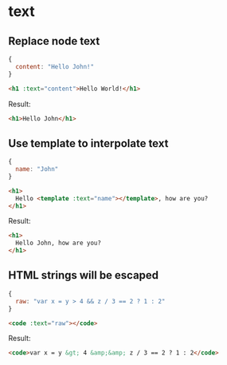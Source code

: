 # text
## Replace node text
```js
{
  content: "Hello John!"
}
```
```html
<h1 :text="content">Hello World!</h1>
```
Result:
```html
<h1>Hello John</h1>
```

## Use template to interpolate text
```js
{
  name: "John"
}
```
```html
<h1>
  Hello <template :text="name"></template>, how are you?
</h1>
```
Result:
```html
<h1>
  Hello John, how are you?
</h1>
```

## HTML strings will be escaped
```js
{
  raw: "var x = y > 4 && z / 3 == 2 ? 1 : 2"
}
```
```html
<code :text="raw"></code>
```
Result:
```html
<code>var x = y &gt; 4 &amp;&amp; z / 3 == 2 ? 1 : 2</code>
```
